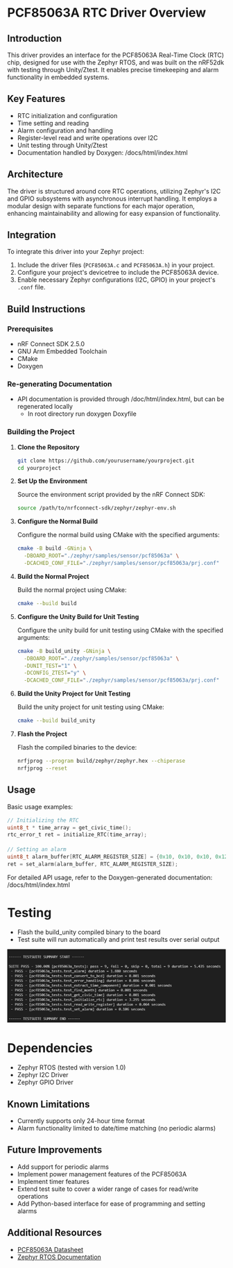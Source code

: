 # PCF85063A RTC Driver Overview

## Introduction

This driver provides an interface for the PCF85063A Real-Time Clock (RTC) chip, 
designed for use with the Zephyr RTOS, and was built on the nRF52dk with testing 
through Unity/Ztest. It enables precise timekeeping and alarm functionality in 
embedded systems.

## Key Features

- RTC initialization and configuration
- Time setting and reading
- Alarm configuration and handling
- Register-level read and write operations over I2C
- Unit testing through Unity/Ztest
- Documentation handled by Doxygen: /docs/html/index.html

## Architecture

The driver is structured around core RTC operations, 
utilizing Zephyr's I2C and GPIO subsystems with asynchronous interrupt handling. 
It employs a modular design with separate functions for each major operation, 
enhancing maintainability and allowing for easy expansion of functionality. 

## Integration

To integrate this driver into your Zephyr project:
1. Include the driver files (`PCF85063A.c` and `PCF85063A.h`) in your project.
2. Configure your project's devicetree to include the PCF85063A device.
3. Enable necessary Zephyr configurations (I2C, GPIO) in your project's `.conf` file.

## Build Instructions

### Prerequisites

- nRF Connect SDK 2.5.0
- GNU Arm Embedded Toolchain
- CMake
- Doxygen

### Re-generating Documentation
- API documentation is provided through /doc/html/index.html, but can be regenerated locally
   - In root directory run doxygen Doxyfile

### Building the Project

1. **Clone the Repository**

   ```bash
   git clone https://github.com/yourusername/yourproject.git
   cd yourproject
   ```

2. **Set Up the Environment**

   Source the environment script provided by the nRF Connect SDK:

   ```bash
   source /path/to/nrfconnect-sdk/zephyr/zephyr-env.sh
   ```

3. **Configure the Normal Build**

   Configure the normal build using CMake with the specified arguments:

   ```bash
   cmake -B build -GNinja \
     -DBOARD_ROOT="./zephyr/samples/sensor/pcf85063a" \
     -DCACHED_CONF_FILE="./zephyr/samples/sensor/pcf85063a/prj.conf"
   ```

4. **Build the Normal Project**

   Build the normal project using CMake:

   ```bash
   cmake --build build
   ```

5. **Configure the Unity Build for Unit Testing**

   Configure the unity build for unit testing using CMake with the specified arguments:

   ```bash
   cmake -B build_unity -GNinja \
     -DBOARD_ROOT="./zephyr/samples/sensor/pcf85063a" \
     -DUNIT_TEST="1" \
     -DCONFIG_ZTEST="y" \
     -DCACHED_CONF_FILE="./zephyr/samples/sensor/pcf85063a/prj.conf"
   ```

6. **Build the Unity Project for Unit Testing**

   Build the unity project for unit testing using CMake:

   ```bash
   cmake --build build_unity
   ```

7. **Flash the Project**

   Flash the compiled binaries to the device:

   ```bash
   nrfjprog --program build/zephyr/zephyr.hex --chiperase
   nrfjprog --reset
   ```

## Usage

Basic usage examples:

```c
// Initializing the RTC
uint8_t * time_array = get_civic_time();
rtc_error_t ret = initialize_RTC(time_array);

// Setting an alarm
uint8_t alarm_buffer[RTC_ALARM_REGISTER_SIZE] = {0x10, 0x10, 0x10, 0x12, 0};
ret = set_alarm(alarm_buffer, RTC_ALARM_REGISTER_SIZE);
```

For detailed API usage, refer to the Doxygen-generated documentation: /docs/html/index.html

# Testing
- Flash the build_unity compiled binary to the board
- Test suite will run automatically and print test results over serial output

![RTC Diagram](images/RTC_test_summary.png)

# Dependencies

- Zephyr RTOS (tested with version 1.0)
- Zephyr I2C Driver
- Zephyr GPIO Driver

## Known Limitations

- Currently supports only 24-hour time format
- Alarm functionality limited to date/time matching (no periodic alarms)

## Future Improvements

- Add support for periodic alarms
- Implement power management features of the PCF85063A
- Implement timer features
- Extend test suite to cover a wider range of cases for read/write operations
- Add Python-based interface for ease of programming and setting alarms

## Additional Resources

- [PCF85063A Datasheet](https://www.nxp.com/docs/en/data-sheet/PCF85063A.pdf)
- [Zephyr RTOS Documentation](https://docs.zephyrproject.org/)
